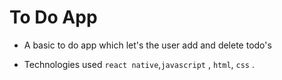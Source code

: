 # To Do App

- A basic to do app which let's the user add and delete todo's

- Technologies used `react native`,`javascript` , `html`, `css` .